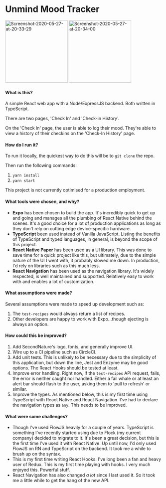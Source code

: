 # Unmind Mood Tracker

<a href="https://ibb.co/frFBygK"><img width="200" src="https://i.ibb.co/F83Nyrf/Screenshot-2020-05-27-at-20-33-29.png" alt="Screenshot-2020-05-27-at-20-33-29" border="0"></a>
<a href="https://ibb.co/mX8CWtf"><img width="200" src="https://i.ibb.co/xfHSTGx/Screenshot-2020-05-27-at-20-34-00.png" alt="Screenshot-2020-05-27-at-20-34-00" border="0"></a>

#### What is this?

A simple React web app with a Node/ExpressJS backend. Both written in TypeScript.

There are two pages, 'Check In' and 'Check-in History'.

On the 'Check In' page, the user is able to log their mood. They're able to view a history of their checkins on the 'Check-In History' page.

#### How do I run it?

To run it locally, the quickest way to do this will be to `git clone` the repo.

Then run the following commands:

1. `yarn install`
2. `yarn start`

This project is not currently optimised for a production employment.

#### What tools were chosen, and why?

- **Expo** has been chosen to build the app. It's incredibly quick to get up and going and manages all the plumbing of React Native behind the scenes. It's a good choice for a lot of production applications as long as they don't rely on cutting edge device-specific hardware.
- **TypeScript** been used instead of Vanilla JavaScript. Listing the benefits of TypeScript and typed languages, in general, is beyond the scope of this project.
- **React Native Paper** has been used as a UI library. This was done to save time for a quick project like this, but ultimately, due to the simple nature of the UI I went with, it probably slowed me down. In production, I'd rely on libraries such as this much less.
- **React Navigation** has been used as the navigation library. It's widely respected, is well maintained and supported. Relatively easy to work with and enables a lot of customization.

#### What assumptions were made?

Several assumptions were made to speed up development such as:

1. The `test-recipes` would always return a list of recipes.
2. Other developers are happy to work with Expo...though ejecting is always an option.

#### How could this be improved?

1. Add SecondNature's logo, fonts, and generally improve UI.
2. Wire up to a CI pipeline such as CircleCI.
3. Add unit tests. This is unlikely to be necessary due to the simplicity of this application, but down the line, Jest and Enzyme may be good options. The React Hooks should be tested at least.
4. Improve error handling. Right now, if the `test-recipes` API request, fails, the error is neither caught nor handled. Either a fail whale or at least an alert bar should flash to the user, asking them to 'pull to refresh' or similar.
5. Improve the types. As mentioned below, this is my first time using TypeScript with React Native and React Navigation. I've had to declare the navigation types as `any`. This needs to be improved.

#### What were some challenges?

- Though I've used FlowJS heavily for a couple of years. TypeScript is something I've recently started using due to Flock (my current company) decided to migrate to it. It's been a great decision, but this is the first time I've used it with React Native. Up until now, I'd only used FlowJS on RN and TypeScript on the backend. It took me a while to brush up on the syntax.
- This is my first time writing React Hooks. I've long been a fan and heavy user of Redux. This is my first time playing with hooks. I very much enjoyed this. Powerful stuff.
- React Navigation has also changed _a lot_ since I last used it. So it took me a little while to get the hang of the new API.
